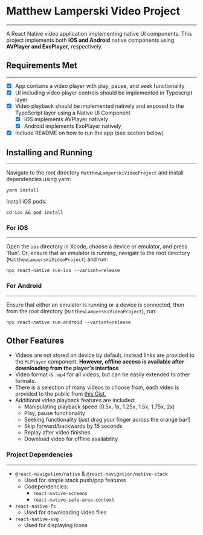 # Matthew Lamperski Video Project
___

A React Native video application implementing native UI components. This project implements both **iOS and Android** native components using **AVPlayer and ExoPlayer**, respectively.

## Requirements Met
___
- [x] App contains a video player with play, pause, and seek functionality
- [x] UI including video player controls should be implemented in Typescript layer
- [x] Video playback should be implemented natively and exposed to the TypeScript layer using a Native UI Component
  - [x] iOS implements AVPlayer natively
  - [x] Android implements ExoPlayer natively
- [x] Include README on how to run the app (see section below)

## Installing and Running
___
Navigate to the root directory `MatthewLamperskiVideoProject` and install dependencies using yarn:
```shell
yarn install
```
Install iOS pods:
```shell
cd ios && pod install
```

### For iOS
___
Open the `ios` directory in Xcode, choose a device or emulator, and press 'Run'.
Or, ensure that an emulator is running, navigatr to the root directory (`MatthewLamperskiVideoProject`) and run:
```shell
npx react-native run-ios --variant=release
```

### For Android
___
Ensure that either an emulator is running or a device is connected, then from the root directory (`MatthewLamperskiVideoProject`), run:
```shell
npx react-native run-android --variant=release
```

## Other Features
- Videos are not stored on device by default, instead links are provided to the `MLPlayer` component. **However, offline access is available after downloading from the player's interface**
- Video format is `.mp4` for all videos, but can be easily extended to other formats.
- There is a selection of many videos to choose from, each video is provided to the public from [this Gist.](https://gist.github.com/jsturgis/3b19447b304616f18657)
- Additional video playback features are included:
  - Manipulating playback speed (0.5x, 1x, 1.25x, 1.5x, 1.75x, 2x)
  - Play, pause functionality
  - Seeking functionality (just drag your finger across the orange bar!)
  - Skip forward/backwards by 15 seconds
  - Replay after video finishes
  - Download video for offline availability

### Project Dependencies
___
- `@react-navigation/native` & `@react-navigation/native-stack` 
  - Used for simple stack push/pop features
  - Codependencies:
    - `react-native-screens`
    - `react-native-safe-area-context`
- `react-native-fs`
  - Used for downloading video files
- `react-native-svg`
  - Used for displaying icons


